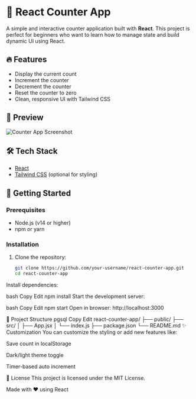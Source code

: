 # 🧮 React Counter App

A simple and interactive counter application built with **React**. This project is perfect for beginners who want to learn how to manage state and build dynamic UI using React.

## 🔥 Features

- Display the current count
- Increment the counter
- Decrement the counter
- Reset the counter to zero
- Clean, responsive UI with Tailwind CSS

## 📸 Preview

![Counter App Screenshot](./screenshot.png) <!-- Add a screenshot in your repo and update the path -->

## 🛠️ Tech Stack

- [React](https://reactjs.org/)
- [Tailwind CSS](https://tailwindcss.com/) (optional for styling)

## 🚀 Getting Started

### Prerequisites

- Node.js (v14 or higher)
- npm or yarn

### Installation

1. Clone the repository:

   ```bash
   git clone https://github.com/your-username/react-counter-app.git
   cd react-counter-app
Install dependencies:

bash
Copy
Edit
npm install
Start the development server:

bash
Copy
Edit
npm start
Open in browser: http://localhost:3000

📂 Project Structure
pgsql
Copy
Edit
react-counter-app/
├── public/
├── src/
│   ├── App.jsx
│   └── index.js
├── package.json
└── README.md
✨ Customization
You can customize the styling or add new features like:

Save count in localStorage

Dark/light theme toggle

Timer-based auto increment

📄 License
This project is licensed under the MIT License.

Made with ❤️ using React








